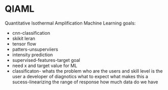 # QIAML
Quantitative Isothermal Amplification Machine Learning
goals:
  - cnn-classification 
  - skikit leran 
  - tensor flow
  - patters-unsuperviiers
  -   intensity prediction 
  - supervised-features-target goal 
  - need x and target value for ML
  - classificaton- 
 whats the problem 
 who are the users and skill level
 is the user a developer of diagnotics what to expect
 what makes this a sucess-linearizing the range of response
 how much data do we have

